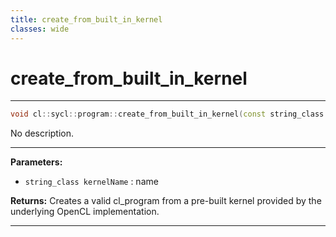 ```yaml
---
title: create_from_built_in_kernel
classes: wide
---
```

# create_from_built_in_kernel

---

```cpp
void cl::sycl::program::create_from_built_in_kernel(const string_class &kernelName)
```


No description.


---
**Parameters:**

 - `string_class kernelName`
: name 

**Returns:** Creates a valid cl_program from a pre-built kernel provided by the underlying OpenCL implementation. 

---
